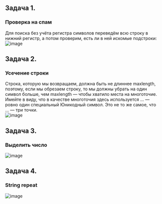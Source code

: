 ## Задача 1.   
### Проверка на спам  
Для поиска без учёта регистра символов переведём всю строку в нижний регистр, а потом проверим, есть ли в ней искомые подстроки:  
![image](https://user-images.githubusercontent.com/113675674/213661695-4e2376d4-5877-4ef5-8ef5-1436b9f47611.png)

## Задача 2.   
### Усечение строки  
Строка, которую мы возвращаем, должна быть не длиннее maxlength, поэтому, если мы обрезаем строку, то мы должны убрать на один символ больше, чем maxlength — чтобы хватило места на многоточие.  
Имейте в виду, что в качестве многоточия здесь используется … — ровно один специальный Юникодный символ. Это не то же самое, что ... — три точки.  
![image](https://user-images.githubusercontent.com/113675674/213662284-321e34a7-f0b8-4bab-9f48-bdd844616c86.png)  

## Задача 3.   
### Выделить число  
![image](https://user-images.githubusercontent.com/113675674/213662563-fc8323dc-4919-4f8d-bbe6-d79732143458.png)  

## Задача 4.   
### String repeat  
![image](https://user-images.githubusercontent.com/113675674/213663739-50480a07-6829-45e9-b452-6962ea1431fc.png)  



